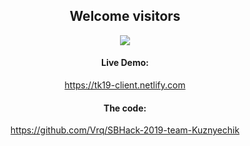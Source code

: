 <div align="center">
 <h2>Welcome visitors</h2>
</div>
<p align="center">
  <img src="https://sbhack19-prod.s3.eu-central-1.amazonaws.com/public-resources/team-logo.gif">
</p>
<div align="center">
  <h4>Live Demo:</h4>
  <a href="https://tk19-client.netlify.com/" target="_blanc">https://tk19-client.netlify.com</a>
</div>
<div align="center">
  <h4>The code:</h4>
  <a href="https://github.com/Vrq/SBHack-2019-team-Kuznyechik" target="_blanc">https://github.com/Vrq/SBHack-2019-team-Kuznyechik</a>
</div>

